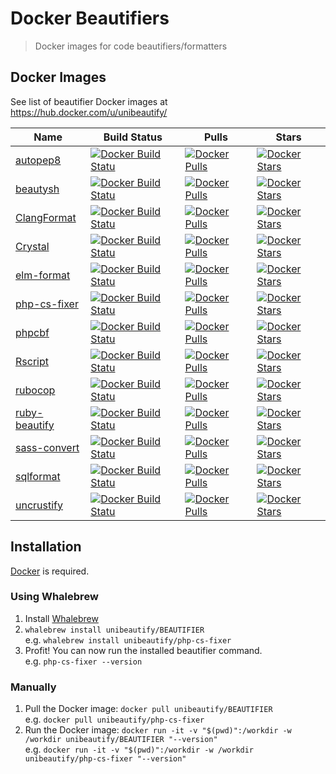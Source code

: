 # Docker Beautifiers

> Docker images for code beautifiers/formatters

## Docker Images

See list of beautifier Docker images at https://hub.docker.com/u/unibeautify/

| Name | Build Status | Pulls | Stars |
| --- | --- | --- | --- |
| [autopep8](https://github.com/hhatto/autopep8) | [![Docker Build Statu](https://img.shields.io/docker/build/unibeautify/autopep8.svg?style=flat-square)](https://hub.docker.com/r/unibeautify/autopep8/) | [![Docker Pulls](https://img.shields.io/docker/pulls/unibeautify/autopep8.svg?style=flat-square)](https://hub.docker.com/r/unibeautify/autopep8/) | [![Docker Stars](https://img.shields.io/docker/stars/unibeautify/autopep8.svg?style=flat-square)](https://hub.docker.com/r/unibeautify/autopep8/) |
| [beautysh](https://github.com/bemeurer/beautysh) | [![Docker Build Statu](https://img.shields.io/docker/build/unibeautify/beautysh.svg?style=flat-square)](https://hub.docker.com/r/unibeautify/beautysh/) | [![Docker Pulls](https://img.shields.io/docker/pulls/unibeautify/beautysh.svg?style=flat-square)](https://hub.docker.com/r/unibeautify/beautysh/) | [![Docker Stars](https://img.shields.io/docker/stars/unibeautify/beautysh.svg?style=flat-square)](https://hub.docker.com/r/unibeautify/beautysh/) |
| [ClangFormat](https://clang.llvm.org/docs/ClangFormat.html) | [![Docker Build Statu](https://img.shields.io/docker/build/unibeautify/clang-format.svg?style=flat-square)](https://hub.docker.com/r/unibeautify/clang-format/) | [![Docker Pulls](https://img.shields.io/docker/pulls/unibeautify/clang-format.svg?style=flat-square)](https://hub.docker.com/r/unibeautify/clang-format/) | [![Docker Stars](https://img.shields.io/docker/stars/unibeautify/clang-format.svg?style=flat-square)](https://hub.docker.com/r/unibeautify/clang-format/) |
| [Crystal](https://crystal-lang.org/) | [![Docker Build Statu](https://img.shields.io/docker/build/unibeautify/crystal.svg?style=flat-square)](https://hub.docker.com/r/unibeautify/crystal/) | [![Docker Pulls](https://img.shields.io/docker/pulls/unibeautify/crystal.svg?style=flat-square)](https://hub.docker.com/r/unibeautify/crystal/) | [![Docker Stars](https://img.shields.io/docker/stars/unibeautify/crystal.svg?style=flat-square)](https://hub.docker.com/r/unibeautify/crystal/) |
| [elm-format](https://github.com/avh4/elm-format) | [![Docker Build Statu](https://img.shields.io/docker/build/unibeautify/elm-format.svg?style=flat-square)](https://hub.docker.com/r/unibeautify/elm-format/) | [![Docker Pulls](https://img.shields.io/docker/pulls/unibeautify/elm-format.svg?style=flat-square)](https://hub.docker.com/r/unibeautify/elm-format/) | [![Docker Stars](https://img.shields.io/docker/stars/unibeautify/elm-format.svg?style=flat-square)](https://hub.docker.com/r/unibeautify/elm-format/) |
| [php-cs-fixer](https://github.com/FriendsOfPHP/PHP-CS-Fixer) | [![Docker Build Statu](https://img.shields.io/docker/build/unibeautify/php-cs-fixer.svg?style=flat-square)](https://hub.docker.com/r/unibeautify/php-cs-fixer/) | [![Docker Pulls](https://img.shields.io/docker/pulls/unibeautify/php-cs-fixer.svg?style=flat-square)](https://hub.docker.com/r/unibeautify/php-cs-fixer/) | [![Docker Stars](https://img.shields.io/docker/stars/unibeautify/php-cs-fixer.svg?style=flat-square)](https://hub.docker.com/r/unibeautify/php-cs-fixer/) |
| [phpcbf](https://github.com/squizlabs/PHP_CodeSniffer) | [![Docker Build Statu](https://img.shields.io/docker/build/unibeautify/phpcbf.svg?style=flat-square)](https://hub.docker.com/r/unibeautify/phpcbf/) | [![Docker Pulls](https://img.shields.io/docker/pulls/unibeautify/phpcbf.svg?style=flat-square)](https://hub.docker.com/r/unibeautify/phpcbf/) | [![Docker Stars](https://img.shields.io/docker/stars/unibeautify/phpcbf.svg?style=flat-square)](https://hub.docker.com/r/unibeautify/phpcbf/) |
| [Rscript](https://stat.ethz.ch/R-manual/R-devel/library/utils/html/Rscript.html) | [![Docker Build Statu](https://img.shields.io/docker/build/unibeautify/rscript.svg?style=flat-square)](https://hub.docker.com/r/unibeautify/rscript/) | [![Docker Pulls](https://img.shields.io/docker/pulls/unibeautify/rscript.svg?style=flat-square)](https://hub.docker.com/r/unibeautify/rscript/) | [![Docker Stars](https://img.shields.io/docker/stars/unibeautify/rscript.svg?style=flat-square)](https://hub.docker.com/r/unibeautify/rscript/) |
| [rubocop](https://github.com/bbatsov/rubocop) | [![Docker Build Statu](https://img.shields.io/docker/build/unibeautify/rubocop.svg?style=flat-square)](https://hub.docker.com/r/unibeautify/rubocop/) | [![Docker Pulls](https://img.shields.io/docker/pulls/unibeautify/rubocop.svg?style=flat-square)](https://hub.docker.com/r/unibeautify/rubocop/) | [![Docker Stars](https://img.shields.io/docker/stars/unibeautify/rubocop.svg?style=flat-square)](https://hub.docker.com/r/unibeautify/rubocop/) |
| [ruby-beautify](https://github.com/erniebrodeur/ruby-beautify) | [![Docker Build Statu](https://img.shields.io/docker/build/unibeautify/ruby-beautify.svg?style=flat-square)](https://hub.docker.com/r/unibeautify/ruby-beautify/) | [![Docker Pulls](https://img.shields.io/docker/pulls/unibeautify/ruby-beautify.svg?style=flat-square)](https://hub.docker.com/r/unibeautify/ruby-beautify/) | [![Docker Stars](https://img.shields.io/docker/stars/unibeautify/ruby-beautify.svg?style=flat-square)](https://hub.docker.com/r/unibeautify/ruby-beautify/) |
| [sass-convert](http://sass-lang.com/documentation/) | [![Docker Build Statu](https://img.shields.io/docker/build/unibeautify/sass-convert.svg?style=flat-square)](https://hub.docker.com/r/unibeautify/sass-convert/) | [![Docker Pulls](https://img.shields.io/docker/pulls/unibeautify/sass-convert.svg?style=flat-square)](https://hub.docker.com/r/unibeautify/sass-convert/) | [![Docker Stars](https://img.shields.io/docker/stars/unibeautify/sass-convert.svg?style=flat-square)](https://hub.docker.com/r/unibeautify/sass-convert/) |
| [sqlformat](https://github.com/andialbrecht/sqlparse) | [![Docker Build Statu](https://img.shields.io/docker/build/unibeautify/sqlformat.svg?style=flat-square)](https://hub.docker.com/r/unibeautify/sqlformat/) | [![Docker Pulls](https://img.shields.io/docker/pulls/unibeautify/sqlformat.svg?style=flat-square)](https://hub.docker.com/r/unibeautify/sqlformat/) | [![Docker Stars](https://img.shields.io/docker/stars/unibeautify/sqlformat.svg?style=flat-square)](https://hub.docker.com/r/unibeautify/sqlformat/) |
| [uncrustify](http://uncrustify.sourceforge.net/) | [![Docker Build Statu](https://img.shields.io/docker/build/unibeautify/uncrustify.svg?style=flat-square)](https://hub.docker.com/r/unibeautify/uncrustify/) | [![Docker Pulls](https://img.shields.io/docker/pulls/unibeautify/uncrustify.svg?style=flat-square)](https://hub.docker.com/r/unibeautify/uncrustify/) | [![Docker Stars](https://img.shields.io/docker/stars/unibeautify/uncrustify.svg?style=flat-square)](https://hub.docker.com/r/unibeautify/uncrustify/) |

## Installation

[Docker](https://docs.docker.com/engine/installation/) is required.

### Using Whalebrew

1. Install [Whalebrew](https://github.com/bfirsh/whalebrew)
2. `whalebrew install unibeautify/BEAUTIFIER`  
e.g. `whalebrew install unibeautify/php-cs-fixer`
3. Profit! You can now run the installed beautifier command.  
e.g. `php-cs-fixer --version`

### Manually

1. Pull the Docker image: `docker pull unibeautify/BEAUTIFIER`  
e.g. `docker pull unibeautify/php-cs-fixer`
2. Run the Docker image: `docker run -it -v "$(pwd)":/workdir -w /workdir unibeautify/BEAUTIFIER "--version"`  
e.g. `docker run -it -v "$(pwd)":/workdir -w /workdir unibeautify/php-cs-fixer "--version"`
